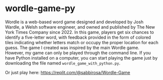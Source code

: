 # wordle-game-py
Wordle is a web-based word game designed and developed by Josh Wardle, a Welsh software engineer, and owned and published by The New York Times Company since 2022. In this game, players get six chances to identify a five-letter word, with feedback provided in the form of colored tiles indicating whether letters match or occupy the proper location for each guess. The game I created was inspired by the main Wordle game. However, my game can only be played through the command line. If you have Python installed on a computer, you can start playing the game just by downloading the file named ```wordle_game_with_python.py```.

Or just play here: https://replit.com/@sabbirosa/Wordle-Game
